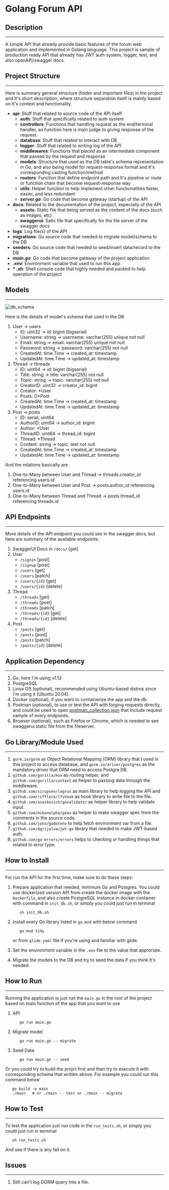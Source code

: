 # Golang Forum API

## Description

-------
A simple API that already provide basic features of the forum web application and implemented in Golang language. This project is sample of production ready API that already has JWT auth system, logger, test, and also openAPI/swagger docs.

## Project Structure

-------
Here is summary general structure (folder and important files) in the project and It's short description, where structure separation itself is mainly based on It's context and functionality.
- **api**: Stuff that related to source code of the API itself
  - **auth**: Stuff that specifically related to auth system
  - **controllers**: Functions that handling request as the end/terminal handler, so function here is main judge to giving response of the request.
  - **database**: Stuff that related to interact with DB 
  - **logger**: Stuff that related to writing log of the API
  - **middlewares**: Functions that placed as an intermediate component that passed by the request and response
  - **models**: Structure that used as the DB table's schema representation in Go, and also being model for request-response format and It's corresponding casting function/method
  - **routers**: Function that define endpoint path and It's pipeline or route or function chain that become request-response way
  - **utils**: Helper function to help implement other functionalities faster, easier, and less redundant
  - <b>*server.go*</b>: Go code that become gateway (startup) of the API 
- **docs**: Related to the documentation of the project, especially of the API
  - **assets**: Static file that being served as the content of the docs (such as images, etc)
  - **swaggerui**: Satic file that specifically for the file server of the swagger docs
- **logs**: Log file(s) of the API
- **migrations**: Go source code that needed to migrate model/schema to the DB
- **seeders**: Go source code that needed to seed/insert data/record to the DB
- <b>*main.go*</b>: Go code that become gateway of the project application
- <b>*.env*</b>: Environment variable that used to run this app
- <b>* *.sh*</b>: Shell console code that highly needed and packed to help operation of the project
  
<!-- ```
root
├── config
│   └── routes.js
├── screens
│   └── App
│       ├── screens
│       │   ├── Admin
│       │   │   ├── screens
│       │   │   │   ├── Reports
│       │   │   │   │   └── index.js
│       │   │   │   └── Users
│       │   │   │       └── index.js
│       │   │   └── index.js
│       │   └── Course
│       │       ├── screens
│       │       │   └── Assignments
│       │       │       └── index.js
│       │       └── index.js
│       └── index.js
└── index.js
``` -->

## Models

-------

![db_schema](docs/assets/db_schema.png)

Here is the details of model's schema that used in the DB 

1. User -> users
   - ID: uint32 -> id: bigint (bigserial)
   - Username: string -> username: varchar(255) unique not null
   - Email: string -> email: varchar(255) unique not null
   - Password: string -> password: varchar(255) not null
   - CreatedAt: time.Time -> created_at: timestamp
   - UpdatedAt: time.Time -> updated_at: timestamp
2. Thread -> threads
   - ID: uint64 -> id: bigint (bigserial)
   - Title: string -> title: varchar(255) not null
   - Topic: string -> topic: varchar(255) not null
   - CreatorID: uint32 -> creator_id: bigint
   - Creator: *User
   - Posts: []*Post
   - CreatedAt: time.Time -> created_at: timestamp
   - UpdatedAt: time.Time -> updated_at: timestamp
3. Post -> posts
   - ID: serial, uint64
   - AuthorID: uint64 -> author_id: bigint
   - Author: *User
   - ThreadID: uint64 -> thread_id: bigint
   - Thread: *Thread
   - Content: string -> topic: teet not null
   - CreatedAt: time.Time -> created_at: timestamp
   - UpdatedAt: time.Time -> updated_at: timestamp

And the relations basically are

1. One-to-Many between User and Thread
   -> threads.creator_id referencing users.id
2. One-to-Many between User and Post
   -> posts.author_id referencing users.id
3. One-to-Many between Thread and Thread
   -> posts.thread_id referencing threads.id

## API Endpoints

-------
More details of the API endpoint you could see in the swagger docs, but here are summary of the available endpoints:
1. SwaggerUI Docs in `/docs/` [get]
2. User
   - `/signin` [post]
   - `/signup` [post]
   - `/users` [get]
   - `/users` [patch]
   - `/users/{id}` [get]
   - `/users/{id}` [delete]
3. Thread
   - `/threads` [get]
   - `/threads` [post]
   - `/threads` [patch]
   - `/threads/{id}` [get]
   - `/threads/{id}` [delete]
4. Post
   - `/posts` [get]
   - `/posts` [post]
   - `/posts` [patch]
   - `/posts/{id}` [delete]


## Application Dependency

-------

1. Go, here I'm using v1.13
2. PostgreSQL
3. Linux OS (optional), recommended using Ubuntu-based distros since I'm using it (Ubuntu 20.04).
4. Docker (optional), if you want to containerize the app and the db 
5. Postman (optional), to use or test the API with forging requests  directly, and could be used to open [postman_collection.json](docs/forum_api.postman_collection.json) that include request sample of every endpoints.
6. Browser (optional), such as Firefox or Chrome, which is needed to see swaggerui static file from the fileserver.

## Go Library/Module Used

-------

1. `gorm.io/gorm` as Object Relational Mapping (ORM) library that I used in this project to access database, and `gorm.io/driver/postgres` as the mandatory driver that ORM need to access Postgre DB.
2. `github.com/gorilla/mux` as routing helper, and `github.com/gorilla/context` as helper to passing data through the middleware.
3. `github.com/sirupsen/logrus` as main library to help logging the API and `github.com/rifflock/lfshook` as hook library to write file to the file.
4. `github.com/asaskevich/govalidator` as helper library to help validate input.
5. `github.com/mikunalpha/goas` as helper to make swagger spec from the comments in the source code.
6. `github.com/joho/godotenv` to help fetch environment var from a file.
7. `github.com/dgrijalva/jwt-go` library that needed to make JWT-based auth.
8. `github.com/go-errors/errors` helps to checking or handling things that related to error type.


## How to Install 

-------
For run the API for the first time, make sure to do these steps:

1. Prepare application that needed, minimum Go and Postgres. You could use dockerized version API from create the docker image with the `Dockerfile`, and also create PostgreSQL instance in docker container with command in `init_db.sh`, or simply you could just run in terminal
   ```
      sh init_db.sh
   ```

2. Install every Go library listed in `go.mod` with below command
   ```
      go mod tidy
   ```
   or from `glide.yaml` file if you're using and familiar with glide.
3. Set the environment variable in the `.env` file to the value that approriate.
4. Migrate the models to the DB and try to seed the data if you think It's needed.

## How to Run

-------
Running the application is just run the `main.go` in the root of the project based on main function of the app that you want to use

1. API
   ```
      go run main.go
   ```
2. Migrate model
   ```
      go run main.go -- migrate
   ```
3. Seed Data 
   ```
      go run main.go -- seed
   ```

Or you could try to build the projct first and then try to execute it with corresponding schema that written above. For example you could run this command below
```
   go build -o main
   ./main   # or ./main -- test or ./main -- migrate
```

## How to Test

-------
To test the application just run code in the `run_tests.sh`, or simply you could just run in terminal
```
   sh run_tests.sh
```
And see if there is any fail on it.

## Issues

-------

1. Still can't log GORM query into a file.